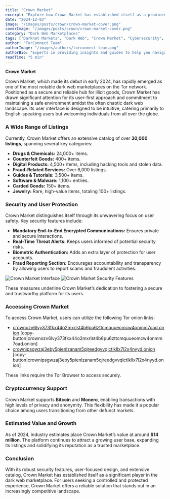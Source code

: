 ```yaml
---
title: "Crown Market"
excerpt: "Explore how Crown Market has established itself as a prominent dark web marketplace in 2024 with its focus on security, user-first design, and an extensive range of listings."
date: "2024-12-03"
image: "/images/posts/crown/crown-market-cover.png"
coverImage: "/images/posts/crown/crown-market-cover.png"
category: "Dark Web Marketplaces"
tags: ["Darknet Markets", "Dark Web", "Crown Market", "Cybersecurity", "Tor Network"]
author: "TorConnect Team"
authorImage: "/images/authors/torconnect-team.png"
authorBio: "Experts in providing insights and guides to help you navigate the darknet securely and effectively."
readTime: "5 min"
---
```


**Crown Market**

Crown Market, which made its debut in early 2024, has rapidly emerged as one of the most notable dark web marketplaces on the Tor network. Positioned as a secure and reliable hub for illicit goods, Crown Market has drawn significant attention for its user-first approach and commitment to maintaining a safe environment amidst the often chaotic dark web landscape. Its user interface is designed to be intuitive, catering primarily to English-speaking users but welcoming individuals from all over the globe.

### A Wide Range of Listings

Currently, Crown Market offers an extensive catalog of over **30,000 listings**, spanning several key categories:

- **Drugs & Chemicals:** 24,000+ items.
- **Counterfeit Goods:** 400+ items.
- **Digital Products:** 4,500+ items, including hacking tools and stolen data.
- **Fraud-Related Services:** Over 6,000 listings.
- **Guides & Tutorials:** 3,500+ items.
- **Software & Malware:** 1,100+ entries.
- **Carded Goods:** 150+ items.
- **Jewelry:** Rare, high-value items, totaling 100+ listings.

### Security and User Protection

Crown Market distinguishes itself through its unwavering focus on user safety. Key security features include:

- **Mandatory End-to-End Encrypted Communications:** Ensures private and secure interactions.
- **Real-Time Threat Alerts:** Keeps users informed of potential security risks.
- **Biometric Authentication:** Adds an extra layer of protection for user accounts.
- **Fraud Reporting Section:** Encourages accountability and transparency by allowing users to report scams and fraudulent activities.

![Crown Market Interface](/images/posts/crown/crown-market-interface.png)
![Crown Market Security Features](/images/posts/crown/biometric-authentication.png)

These measures underline Crown Market’s dedication to fostering a secure and trustworthy platform for its users.

### Accessing Crown Market

To access Crown Market, users can utilize the following Tor onion links:

- [crownozv6lvy373fkx44o2mxrlst4b6pu6zttcmquueomcw4onmm7oad.onion](http://crownozv6lvy373fkx44o2mxrlst4b6pu6zttcmquueomcw4onmm7oad.onion) [copy-button|crownozv6lvy373fkx44o2mxrlst4b6pu6zttcmquueomcw4onmm7oad.onion]
- [crownipsgwzaj3eby5pienlzanam5qjreedgvvqlctlkllx7l2x4nyyd.onion](http://crownipsgwzaj3eby5pienlzanam5qjreedgvvqlctlkllx7l2x4nyyd.onion) [copy-button|crownipsgwzaj3eby5pienlzanam5qjreedgvvqlctlkllx7l2x4nyyd.onion]


These links require the Tor Browser to access securely.

### Cryptocurrency Support

Crown Market supports **Bitcoin** and **Monero**, enabling transactions with high levels of privacy and anonymity. This flexibility has made it a popular choice among users transitioning from other defunct markets.

### Estimated Value and Growth

As of 2024, industry estimates place Crown Market’s value at around **$14 million**. The platform continues to attract a growing user base, expanding its listings and solidifying its reputation as a trusted marketplace.

### Conclusion

With its robust security features, user-focused design, and extensive catalog, Crown Market has established itself as a significant player in the dark web marketplace. For users seeking a controlled and protected experience, Crown Market offers a reliable solution that stands out in an increasingly competitive landscape.
